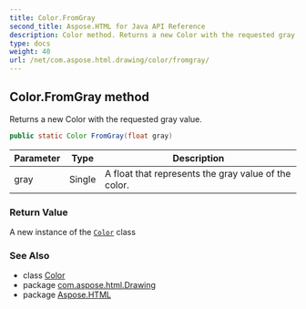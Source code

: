 ```yaml
---
title: Color.FromGray
second_title: Aspose.HTML for Java API Reference
description: Color method. Returns a new Color with the requested gray value
type: docs
weight: 40
url: /net/com.aspose.html.drawing/color/fromgray/
---
```

## Color.FromGray method

Returns a new Color with the requested gray value.

```java
public static Color FromGray(float gray)
```

| Parameter | Type | Description |
| --- | --- | --- |
| gray | Single | A float that represents the gray value of the color. |

### Return Value

A new instance of the [`Color`](../) class

### See Also

* class [Color](../)
* package [com.aspose.html.Drawing](../../color/)
* package [Aspose.HTML](../../../)
